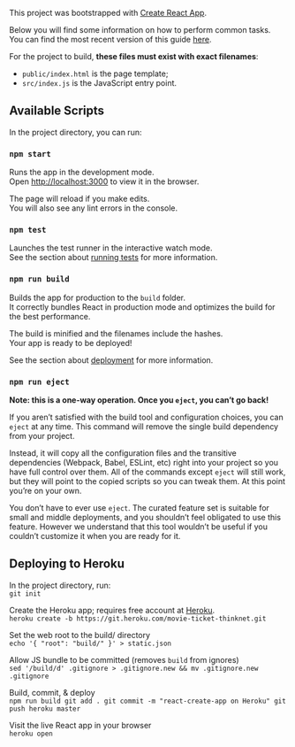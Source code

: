 This project was bootstrapped with [Create React App](https://github.com/facebookincubator/create-react-app).

Below you will find some information on how to perform common tasks.<br>
You can find the most recent version of this guide [here](https://github.com/facebookincubator/create-react-app/blob/master/packages/react-scripts/template/README.md).

For the project to build, **these files must exist with exact filenames**:

* `public/index.html` is the page template;
* `src/index.js` is the JavaScript entry point.

## Available Scripts

In the project directory, you can run:

### `npm start`

Runs the app in the development mode.<br>
Open [http://localhost:3000](http://localhost:3000) to view it in the browser.

The page will reload if you make edits.<br>
You will also see any lint errors in the console.

### `npm test`

Launches the test runner in the interactive watch mode.<br>
See the section about [running tests](#running-tests) for more information.

### `npm run build`

Builds the app for production to the `build` folder.<br>
It correctly bundles React in production mode and optimizes the build for the best performance.

The build is minified and the filenames include the hashes.<br>
Your app is ready to be deployed!

See the section about [deployment](#deployment) for more information.

### `npm run eject`

**Note: this is a one-way operation. Once you `eject`, you can’t go back!**

If you aren’t satisfied with the build tool and configuration choices, you can `eject` at any time. This command will remove the single build dependency from your project.

Instead, it will copy all the configuration files and the transitive dependencies (Webpack, Babel, ESLint, etc) right into your project so you have full control over them. All of the commands except `eject` will still work, but they will point to the copied scripts so you can tweak them. At this point you’re on your own.

You don’t have to ever use `eject`. The curated feature set is suitable for small and middle deployments, and you shouldn’t feel obligated to use this feature. However we understand that this tool wouldn’t be useful if you couldn’t customize it when you are ready for it.

## Deploying to Heroku

In the project directory, run: <br>
  `git init`

Create the Heroku app; requires free account at [Heroku](https://www.heroku.com/). <br> 
  `heroku create -b https://git.heroku.com/movie-ticket-thinknet.git`
  
Set the web root to the build/ directory <br>
	`echo '{ "root": "build/" }' > static.json`

Allow JS bundle to be committed (removes `build` from ignores) <br>
	`sed '/build/d' .gitignore > .gitignore.new && mv .gitignore.new .gitignore`

Build, commit, & deploy <br>
	```
	npm run build
	git add .
	git commit -m "react-create-app on Heroku"
	git push heroku master
	```
	
Visit the live React app in your browser <br>
	`heroku open`
